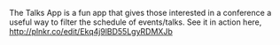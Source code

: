 The Talks App is a fun app that gives those interested in a conference a useful way to filter the schedule of events/talks. See it in action here, http://plnkr.co/edit/Ekq4j9lBD55LgyRDMXJb
